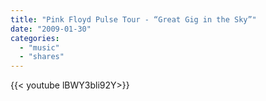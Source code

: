 ```yaml
---
title: "Pink Floyd Pulse Tour - “Great Gig in the Sky”"
date: "2009-01-30"
categories:
  - "music"
  - "shares"
---
```


<div style="width: 70vw;">{{< youtube lBWY3bli92Y>}}</div>
